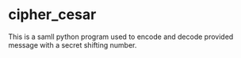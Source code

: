 # cipher_cesar

This is a samll python program used to encode and decode provided message with a secret shifting number.
